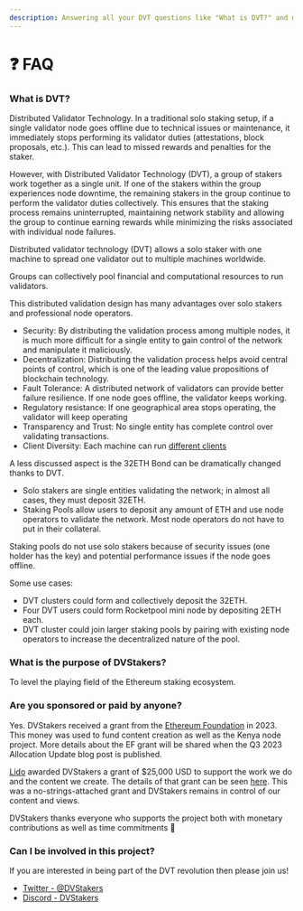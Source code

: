 ```yaml
---
description: Answering all your DVT questions like "What is DVT?" and more!
---
```


# ❓ FAQ

### What is DVT?

Distributed Validator Technology. In a traditional solo staking setup, if a single validator node goes offline due to technical issues or maintenance, it immediately stops performing its validator duties (attestations, block proposals, etc.). This can lead to missed rewards and penalties for the staker.

However, with Distributed Validator Technology (DVT), a group of stakers work together as a single unit. If one of the stakers within the group experiences node downtime, the remaining stakers in the group continue to perform the validator duties collectively. This ensures that the staking process remains uninterrupted, maintaining network stability and allowing the group to continue earning rewards while minimizing the risks associated with individual node failures.

Distributed validator technology (DVT) allows a solo staker with one machine to spread one validator out to multiple machines worldwide.

Groups can collectively pool financial and computational resources to run validators.

This distributed validation design has many advantages over solo stakers and professional node operators.

* Security: By distributing the validation process among multiple nodes, it is much more difficult for a single entity to gain control of the network and manipulate it maliciously.
* Decentralization: Distributing the validation process helps avoid central points of control, which is one of the leading value propositions of blockchain technology.
* Fault Tolerance: A distributed network of validators can provide better failure resilience. If one node goes offline, the validator keeps working.
* Regulatory resistance: If one geographical area stops operating, the validator will keep operating
* Transparency and Trust: No single entity has complete control over validating transactions.
* Client Diversity: Each machine can run [different clients](https://ethereum.org/en/developers/docs/nodes-and-clients/)

A less discussed aspect is the 32ETH Bond can be dramatically changed thanks to DVT.

* Solo stakers are single entities validating the network; in almost all cases, they must deposit 32ETH.
* Staking Pools allow users to deposit any amount of ETH and use node operators to validate the network. Most node operators do not have to put in their collateral.&#x20;

Staking pools do not use solo stakers because of security issues (one holder has the key) and potential performance issues if the node goes offline.

Some use cases:

* DVT clusters could form and collectively deposit the 32ETH.
* Four DVT users could form Rocketpool mini node by depositing 2ETH each.
* DVT cluster could join larger staking pools by pairing with existing node operators to increase the decentralized nature of the pool.

### What is the purpose of DVStakers?

To level the playing field of the Ethereum staking ecosystem.

### **Are you sponsored or paid by anyone?**

Yes. DVStakers received a grant from the [Ethereum Foundation](https://ethereum.org/) in 2023. This money was used to fund content creation as well as the Kenya node project. More details about the EF grant will be shared when the Q3 2023 Allocation Update blog post is published.

[Lido](https://lido.fi) awarded DVStakers a grant of $25,000 USD to support the work we do and the content we create. The details of that grant can be seen [here](https://research.lido.fi/t/dvstakers-grant-proposal/5346). This was a no-strings-attached grant and DVStakers remains in control of our content and views.

DVStakers thanks everyone who supports the project both with monetary contributions as well as time commitments 🙏

### Can I be involved in this project?

If you are interested in being part of the DVT revolution then please join us!&#x20;

* [Twitter - @DVStakers](https://twitter.com/DVStakers)
* [Discord - DVStakers](https://discord.gg/MgKNjXuAk8)

